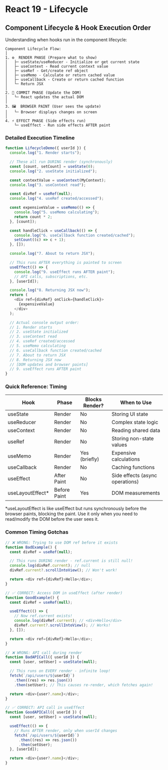 # React 19 - Lifecycle

## Component Lifecycle & Hook Execution Order

Understanding when hooks run in the component lifecycle:

```
Component Lifecycle Flow:
│
1. ⚙️  RENDER PHASE (Prepare what to show)
│   ├─ useState/useReducer - Initialize or get current state
│   ├─ useContext - Read current context value
│   ├─ useRef - Get/create ref object
│   ├─ useMemo - Calculate or return cached value
│   ├─ useCallback - Create or return cached function
│   └─ Return JSX
│
2. 🎨 COMMIT PHASE (Update the DOM)
│   └─ React updates the actual DOM
│
3. 🖼️  BROWSER PAINT (User sees the update)
│   └─ Browser displays changes on screen
│
4. ⚡ EFFECT PHASE (Side effects run)
    └─ useEffect - Run side effects AFTER paint
```

### Detailed Execution Timeline

```javascript
function LifecycleDemo({ userId }) {
  console.log("1. Render starts");

  // These all run DURING render (synchronously)
  const [count, setCount] = useState(0);
  console.log("2. useState initialized");

  const contextValue = useContext(MyContext);
  console.log("3. useContext read");

  const divRef = useRef(null);
  console.log("4. useRef created/accessed");

  const expensiveValue = useMemo(() => {
    console.log("5. useMemo calculating");
    return count * 2;
  }, [count]);

  const handleClick = useCallback(() => {
    console.log("6. useCallback function created/cached");
    setCount((c) => c + 1);
  }, []);

  console.log("7. About to return JSX");

  // This runs AFTER everything is painted to screen
  useEffect(() => {
    console.log("9. useEffect runs AFTER paint");
    // API calls, subscriptions, etc.
  }, [userId]);

  console.log("8. Returning JSX now");
  return (
    <div ref={divRef} onClick={handleClick}>
      {expensiveValue}
    </div>
  );

  // Actual console output order:
  // 1. Render starts
  // 2. useState initialized
  // 3. useContext read
  // 4. useRef created/accessed
  // 5. useMemo calculating
  // 6. useCallback function created/cached
  // 7. About to return JSX
  // 8. Returning JSX now
  // [DOM updates and browser paints]
  // 9. useEffect runs AFTER paint
}
```

### Quick Reference: Timing

| Hook              | Phase        | Blocks Render? | When to Use                     |
| ----------------- | ------------ | -------------- | ------------------------------- |
| useState          | Render       | No             | Storing UI state                |
| useReducer        | Render       | No             | Complex state logic             |
| useContext        | Render       | No             | Reading shared data             |
| useRef            | Render       | No             | Storing non-state values        |
| useMemo           | Render       | Yes (briefly)  | Expensive calculations          |
| useCallback       | Render       | No             | Caching functions               |
| useEffect         | After Paint  | No             | Side effects (async operations) |
| useLayoutEffect\* | Before Paint | Yes            | DOM measurements                |

\*useLayoutEffect is like useEffect but runs synchronously before the browser paints, blocking the paint. Use it only when you need to read/modify the DOM before the user sees it.

### Common Timing Gotchas

```javascript
// ❌ WRONG: Trying to use DOM ref before it exists
function BadExample() {
  const divRef = useRef(null);

  // This runs DURING render - ref.current is still null!
  console.log(divRef.current); // null
  divRef.current?.scrollIntoView(); // Won't work!

  return <div ref={divRef}>Hello</div>;
}

// ✅ CORRECT: Access DOM in useEffect (after render)
function GoodExample() {
  const divRef = useRef(null);

  useEffect(() => {
    // Now ref.current exists!
    console.log(divRef.current); // <div>Hello</div>
    divRef.current?.scrollIntoView(); // Works!
  }, []);

  return <div ref={divRef}>Hello</div>;
}

// ❌ WRONG: API call during render
function BadAPICall({ userId }) {
  const [user, setUser] = useState(null);

  // This runs on EVERY render - infinite loop!
  fetch(`/api/users/${userId}`)
    .then((res) => res.json())
    .then(setUser); // This causes re-render, which fetches again!

  return <div>{user?.name}</div>;
}

// ✅ CORRECT: API call in useEffect
function GoodAPICall({ userId }) {
  const [user, setUser] = useState(null);

  useEffect(() => {
    // Runs AFTER render, only when userId changes
    fetch(`/api/users/${userId}`)
      .then((res) => res.json())
      .then(setUser);
  }, [userId]);

  return <div>{user?.name}</div>;
}
```

